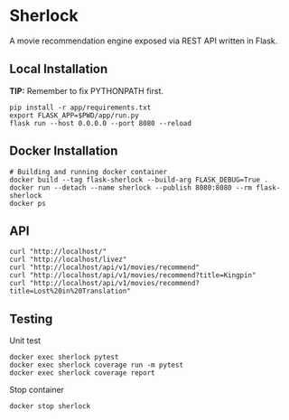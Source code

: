 # Sherlock

A movie recommendation engine exposed via REST API written in Flask.

## Local Installation

**TIP:** Remember to fix PYTHONPATH first.

```shell
pip install -r app/requirements.txt
export FLASK_APP=$PWD/app/run.py
flask run --host 0.0.0.0 --port 8080 --reload
```

## Docker Installation

```shell
# Building and running docker container
docker build --tag flask-sherlock --build-arg FLASK_DEBUG=True .
docker run --detach --name sherlock --publish 8080:8080 --rm flask-sherlock
docker ps
```

## API

```shell
curl "http://localhost/"
curl "http://localhost/livez"
curl "http://localhost/api/v1/movies/recommend"
curl "http://localhost/api/v1/movies/recommend?title=Kingpin"
curl "http://localhost/api/v1/movies/recommend?title=Lost%20in%20Translation"
```

## Testing

Unit test

```shell
docker exec sherlock pytest
docker exec sherlock coverage run -m pytest
docker exec sherlock coverage report
```

Stop container

```shell
docker stop sherlock
```
